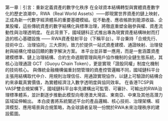第一章｜引言：重新定義資產的數字化秩序
在全球資本結構轉型與實體資產數字化的歷史浪潮中，RWA（Real World Assets）——即現實世界資產的鏈上映射，正成為新一代數字經濟體系的重要基礎模組。從不動產、應收帳款到能源收益、企業股權，這些傳統資產的數字結構化與標準治理，將徹底重塑金融參與權、資產流動性與治理透明度。
在此背景下，國域鏈科正式推出專為現實資產結構映射而打造的核心基礎設施 —— RWA資產發射平台（下稱平台）。平台秉持「合規先行、技術中立、治理協同」三大原則，致力於提供一站式資產建模、通證映射、治理發射與結構化增益回饋的數字解決方案。
本平台並非單一應用，而是一套涵蓋資產建模標準、鏈上治理結構、合約生命週期管理與用戶協作機制的全鏈生態系統，其核心治理通證 GCT（Guoyu Chain Token），更是實現「證股同權」制度化機制的技術核心。
與傳統金融機構偏重封閉管理的資產控管邏輯不同，國域鏈科平台主張用結構取代中介、用規則治理信任、用通證實現協作，以鏈上可驗證的結構合約來承載真實價值，為實體經濟注入數字透明度與協同效率。
在香港TCSP與VASP雙合規架構下，國域鏈科平台率先建構出可監管、可審計、可輸出的RWA治理標準體系，並計劃逐步推動此模型向粵港澳大灣區、東南亞、中東及其他高潛力區域延伸輸出。
本白皮書將系統闡述平台的產品邏輯、核心技術、治理架構、經濟模型、應用場景與合規策略，為全球讀者呈現一份關於RWA未來治理秩序的建設藍圖。
